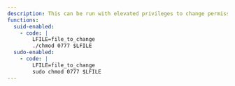 ```yaml
---
description: This can be run with elevated privileges to change permissions and then read, write, or execute a file.
functions:
  suid-enabled:
    - code: |
        LFILE=file_to_change
        ./chmod 0777 $LFILE
  sudo-enabled:
    - code: |
        LFILE=file_to_change
        sudo chmod 0777 $LFILE
---
```

